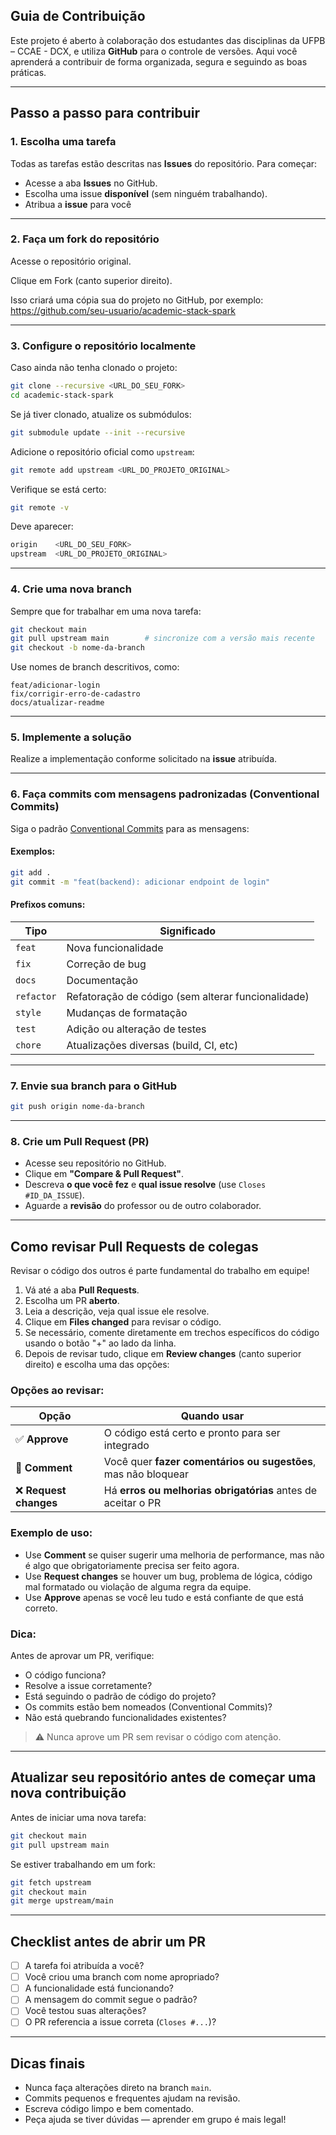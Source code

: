 ## Guia de Contribuição

Este projeto é aberto à colaboração dos estudantes das disciplinas da UFPB – CCAE - DCX, e utiliza **GitHub** para o controle de versões. Aqui você aprenderá a contribuir de forma organizada, segura e seguindo as boas práticas.

---

## Passo a passo para contribuir

### 1. **Escolha uma tarefa**

Todas as tarefas estão descritas nas **Issues** do repositório. Para começar:

* Acesse a aba **Issues** no GitHub.
* Escolha uma issue **disponível** (sem ninguém trabalhando).
* Atribua a **issue** para você

---
### 2. Faça um fork do repositório
Acesse o repositório original.

Clique em Fork (canto superior direito).

Isso criará uma cópia sua do projeto no GitHub, por exemplo:
https://github.com/seu-usuario/academic-stack-spark

---

### 3. **Configure o repositório localmente**

Caso ainda não tenha clonado o projeto:

```bash
git clone --recursive <URL_DO_SEU_FORK>
cd academic-stack-spark
```

Se já tiver clonado, atualize os submódulos:

```bash
git submodule update --init --recursive
```

Adicione o repositório oficial como `upstream`:

```bash
git remote add upstream <URL_DO_PROJETO_ORIGINAL>
```

Verifique se está certo:

```bash
git remote -v
```

Deve aparecer:

```bash
origin    <URL_DO_SEU_FORK>
upstream  <URL_DO_PROJETO_ORIGINAL>
```

---

### 4. **Crie uma nova branch**

Sempre que for trabalhar em uma nova tarefa:

```bash
git checkout main
git pull upstream main        # sincronize com a versão mais recente
git checkout -b nome-da-branch
```

Use nomes de branch descritivos, como:

```
feat/adicionar-login
fix/corrigir-erro-de-cadastro
docs/atualizar-readme
```

---

### 5. **Implemente a solução**

Realize a implementação conforme solicitado na **issue** atribuída.

---

### 6. **Faça commits com mensagens padronizadas (Conventional Commits)**

Siga o padrão [Conventional Commits](https://www.conventionalcommits.org/en/v1.0.0/) para as mensagens:

#### Exemplos:

```bash
git add .
git commit -m "feat(backend): adicionar endpoint de login"
```

#### Prefixos comuns:

| Tipo       | Significado                                        |
| ---------- | -------------------------------------------------- |
| `feat`     | Nova funcionalidade                                |
| `fix`      | Correção de bug                                    |
| `docs`     | Documentação                                       |
| `refactor` | Refatoração de código (sem alterar funcionalidade) |
| `style`    | Mudanças de formatação                             |
| `test`     | Adição ou alteração de testes                      |
| `chore`    | Atualizações diversas (build, CI, etc)             |

---

### 7. **Envie sua branch para o GitHub**

```bash
git push origin nome-da-branch
```

---

### 8. **Crie um Pull Request (PR)**

* Acesse seu repositório no GitHub.
* Clique em **"Compare & Pull Request"**.
* Descreva **o que você fez** e **qual issue resolve** (use `Closes #ID_DA_ISSUE`).
* Aguarde a **revisão** do professor ou de outro colaborador.

---

## Como revisar Pull Requests de colegas

Revisar o código dos outros é parte fundamental do trabalho em equipe!

1. Vá até a aba **Pull Requests**.
2. Escolha um PR **aberto**.
3. Leia a descrição, veja qual issue ele resolve.
4. Clique em **Files changed** para revisar o código.
5. Se necessário, comente diretamente em trechos específicos do código usando o botão "+" ao lado da linha.
6. Depois de revisar tudo, clique em **Review changes** (canto superior direito) e escolha uma das opções:

### Opções ao revisar:

| Opção                 | Quando usar                                                    |
| --------------------- | -------------------------------------------------------------- |
| ✅ **Approve**         | O código está certo e pronto para ser integrado                |
| 💬 **Comment**        | Você quer **fazer comentários ou sugestões**, mas não bloquear |
| ❌ **Request changes** | Há **erros ou melhorias obrigatórias** antes de aceitar o PR   |


### Exemplo de uso:

* Use **Comment** se quiser sugerir uma melhoria de performance, mas não é algo que obrigatoriamente precisa ser feito agora.
* Use **Request changes** se houver um bug, problema de lógica, código mal formatado ou violação de alguma regra da equipe.
* Use **Approve** apenas se você leu tudo e está confiante de que está correto.

### Dica:

Antes de aprovar um PR, verifique:

* O código funciona?
* Resolve a issue corretamente?
* Está seguindo o padrão de código do projeto?
* Os commits estão bem nomeados (Conventional Commits)?
* Não está quebrando funcionalidades existentes?

> ⚠️ Nunca aprove um PR sem revisar o código com atenção.

---

## Atualizar seu repositório antes de começar uma nova contribuição

Antes de iniciar uma nova tarefa:

```bash
git checkout main
git pull upstream main
```

Se estiver trabalhando em um fork:

```bash
git fetch upstream
git checkout main
git merge upstream/main
```

---

## Checklist antes de abrir um PR

* [ ] A tarefa foi atribuída a você?
* [ ] Você criou uma branch com nome apropriado?
* [ ] A funcionalidade está funcionando?
* [ ] A mensagem do commit segue o padrão?
* [ ] Você testou suas alterações?
* [ ] O PR referencia a issue correta (`Closes #...`)?

---

## Dicas finais

* Nunca faça alterações direto na branch `main`.
* Commits pequenos e frequentes ajudam na revisão.
* Escreva código limpo e bem comentado.
* Peça ajuda se tiver dúvidas — aprender em grupo é mais legal!
